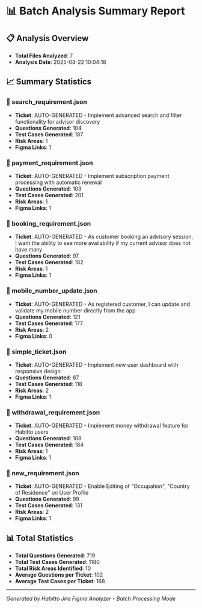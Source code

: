 
# 📊 Batch Analysis Summary Report

## 📋 Analysis Overview
- **Total Files Analyzed**: 7
- **Analysis Date**: 2025-08-22 10:04:18

## 📈 Summary Statistics

### 📄 search_requirement.json
- **Ticket**: AUTO-GENERATED - Implement advanced search and filter functionality for advisor discovery
- **Questions Generated**: 104
- **Test Cases Generated**: 187
- **Risk Areas**: 1
- **Figma Links**: 1

### 📄 payment_requirement.json
- **Ticket**: AUTO-GENERATED - Implement subscription payment processing with automatic renewal
- **Questions Generated**: 103
- **Test Cases Generated**: 201
- **Risk Areas**: 1
- **Figma Links**: 1

### 📄 booking_requirement.json
- **Ticket**: AUTO-GENERATED - As customer booking an advisory session, I want the ability to see more availability if my current advisor does not have many
- **Questions Generated**: 97
- **Test Cases Generated**: 182
- **Risk Areas**: 1
- **Figma Links**: 1

### 📄 mobile_number_update.json
- **Ticket**: AUTO-GENERATED - As registered customer, I can update and validate my mobile number directly from the app
- **Questions Generated**: 121
- **Test Cases Generated**: 177
- **Risk Areas**: 2
- **Figma Links**: 0

### 📄 simple_ticket.json
- **Ticket**: AUTO-GENERATED - Implement new user dashboard with responsive design
- **Questions Generated**: 87
- **Test Cases Generated**: 118
- **Risk Areas**: 2
- **Figma Links**: 1

### 📄 withdrawal_requirement.json
- **Ticket**: AUTO-GENERATED - Implement money withdrawal feature for Habitto users
- **Questions Generated**: 108
- **Test Cases Generated**: 184
- **Risk Areas**: 1
- **Figma Links**: 1

### 📄 new_requirement.json
- **Ticket**: AUTO-GENERATED - Enable Editing of "Occupation", "Country of Residence" on User Profile
- **Questions Generated**: 99
- **Test Cases Generated**: 131
- **Risk Areas**: 2
- **Figma Links**: 1

## 📊 Total Statistics
- **Total Questions Generated**: 719
- **Total Test Cases Generated**: 1180
- **Total Risk Areas Identified**: 10
- **Average Questions per Ticket**: 102
- **Average Test Cases per Ticket**: 168

---
*Generated by Habitto Jira Figma Analyzer - Batch Processing Mode*
